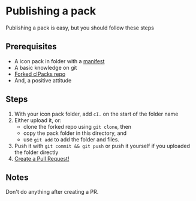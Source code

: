 # Publishing a pack
Publishing a pack is easy, but you should follow these steps

## Prerequisites
- A icon pack in folder with a [manifest](https://github.com/customWin/customIcons/wiki/Working-with-Icon-Packs-and-cIPackStore#making-the-customiconpack-manifest)
- A basic knowledge on git
- [Forked cIPacks repo](https://github.com/customWin/cIPacks/fork)
- And, a positive attitude

## Steps
1. With your icon pack folder, add `cI.` on the start of the folder name
2. Either upload it, or:
   - clone the forked repo using `git clone`, then
   - copy the pack folder in this directory, and
   - use `git add` to add the folder and files. 
3. Push it with `git commit && git push` or push it yourself if you uploaded the folder directly
4. [Create a Pull Request!](https://github.com/customWin/cIPacks/compare)

## Notes
Don't do anything after creating a PR.
